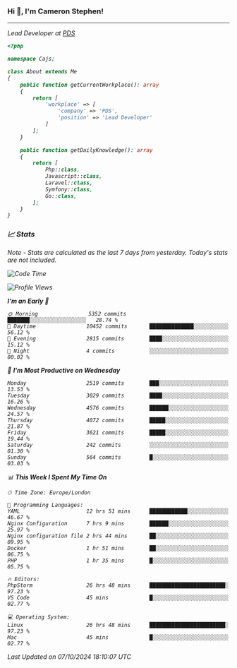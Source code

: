 ### Hi 👋, I'm Cameron Stephen!
<hr>
<p><em>Lead Developer at <a href="https://prindatasolutions.co.uk">PDS</a></p>


```php
<?php

namespace Cajs;

class About extends Me
{
    public function getCurrentWorkplace(): array
    {
        return [
            'workplace' => [
                'company' => 'PDS',
                'position' => 'Lead Developer'
            ]
        ];
    }

    public function getDailyKnowledge(): array
    {
        return [
            Php::class,
            Javascript::class,
            Laravel::class,
            Symfony::class,
            Go::class,
        ];
    }
}
```

### 📈 Stats
<p><em>Note - Stats are calculated as the last 7 days from yesterday. Today's stats are not included.</em></p>


<!--START_SECTION:waka-->
![Code Time](http://img.shields.io/badge/Code%20Time-3%2C999%20hrs%2013%20mins-blue)

![Profile Views](http://img.shields.io/badge/Profile%20Views-0-blue)

**I'm an Early 🐤** 

```text
🌞 Morning                5352 commits        ███████░░░░░░░░░░░░░░░░░░   28.74 % 
🌆 Daytime                10452 commits       ██████████████░░░░░░░░░░░   56.12 % 
🌃 Evening                2815 commits        ████░░░░░░░░░░░░░░░░░░░░░   15.12 % 
🌙 Night                  4 commits           ░░░░░░░░░░░░░░░░░░░░░░░░░   00.02 % 
```
📅 **I'm Most Productive on Wednesday** 

```text
Monday                   2519 commits        ███░░░░░░░░░░░░░░░░░░░░░░   13.53 % 
Tuesday                  3029 commits        ████░░░░░░░░░░░░░░░░░░░░░   16.26 % 
Wednesday                4576 commits        ██████░░░░░░░░░░░░░░░░░░░   24.57 % 
Thursday                 4072 commits        █████░░░░░░░░░░░░░░░░░░░░   21.87 % 
Friday                   3621 commits        █████░░░░░░░░░░░░░░░░░░░░   19.44 % 
Saturday                 242 commits         ░░░░░░░░░░░░░░░░░░░░░░░░░   01.30 % 
Sunday                   564 commits         █░░░░░░░░░░░░░░░░░░░░░░░░   03.03 % 
```


📊 **This Week I Spent My Time On** 

```text
🕑︎ Time Zone: Europe/London

💬 Programming Languages: 
YAML                     12 hrs 51 mins      ████████████░░░░░░░░░░░░░   46.67 % 
Nginx Configuration      7 hrs 9 mins        ██████░░░░░░░░░░░░░░░░░░░   25.97 % 
Nginx configuration file 2 hrs 44 mins       ██░░░░░░░░░░░░░░░░░░░░░░░   09.95 % 
Docker                   1 hr 51 mins        ██░░░░░░░░░░░░░░░░░░░░░░░   06.75 % 
PHP                      1 hr 35 mins        █░░░░░░░░░░░░░░░░░░░░░░░░   05.75 % 

🔥 Editors: 
PhpStorm                 26 hrs 48 mins      ████████████████████████░   97.23 % 
VS Code                  45 mins             █░░░░░░░░░░░░░░░░░░░░░░░░   02.77 % 

💻 Operating System: 
Linux                    26 hrs 48 mins      ████████████████████████░   97.23 % 
Mac                      45 mins             █░░░░░░░░░░░░░░░░░░░░░░░░   02.77 % 
```


 Last Updated on 07/10/2024 18:10:07 UTC
<!--END_SECTION:waka-->
